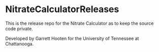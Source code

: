 # NitrateCalculatorReleases

This is the release repo for the Nitrate Calculator as to keep the source code private.

Developed by Garrett Hooten for the University of Tennessee at Chattanooga.

